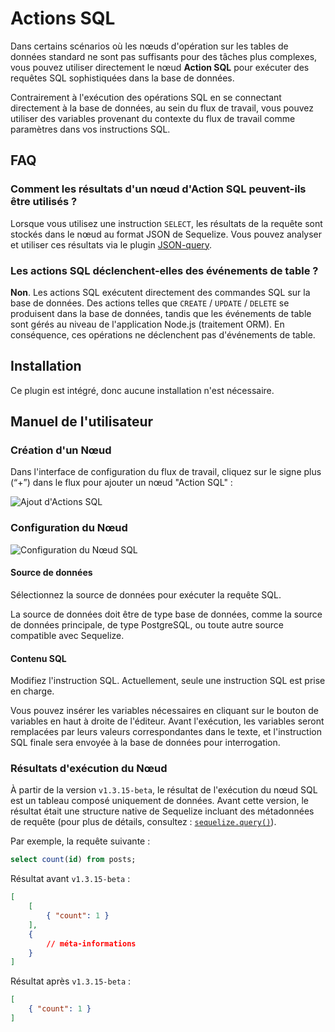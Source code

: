 # Actions SQL

Dans certains scénarios où les nœuds d'opération sur les tables de données standard ne sont pas suffisants pour des tâches plus complexes, vous pouvez utiliser directement le nœud **Action SQL** pour exécuter des requêtes SQL sophistiquées dans la base de données.

Contrairement à l'exécution des opérations SQL en se connectant directement à la base de données, au sein du flux de travail, vous pouvez utiliser des variables provenant du contexte du flux de travail comme paramètres dans vos instructions SQL.

## FAQ

### Comment les résultats d'un nœud d'Action SQL peuvent-ils être utilisés ?

Lorsque vous utilisez une instruction `SELECT`, les résultats de la requête sont stockés dans le nœud au format JSON de Sequelize. Vous pouvez analyser et utiliser ces résultats via le plugin [JSON-query](/handbook/workflow-json-query).

### Les actions SQL déclenchent-elles des événements de table ?

**Non**. Les actions SQL exécutent directement des commandes SQL sur la base de données. Des actions telles que `CREATE` / `UPDATE` / `DELETE` se produisent dans la base de données, tandis que les événements de table sont gérés au niveau de l'application Node.js (traitement ORM). En conséquence, ces opérations ne déclenchent pas d'événements de table.

## Installation

Ce plugin est intégré, donc aucune installation n'est nécessaire.

## Manuel de l'utilisateur

### Création d'un Nœud

Dans l'interface de configuration du flux de travail, cliquez sur le signe plus (“+”) dans le flux pour ajouter un nœud "Action SQL" :

![Ajout d'Actions SQL](https://static-docs.nocobase.com/0ce40a226d7a5bf3717813e27da40e62.png)

### Configuration du Nœud

![Configuration du Nœud SQL](https://static-docs.nocobase.com/98611dc13bcda04348bd0856561a7b04.png)

#### Source de données

Sélectionnez la source de données pour exécuter la requête SQL.

La source de données doit être de type base de données, comme la source de données principale, de type PostgreSQL, ou toute autre source compatible avec Sequelize.

#### Contenu SQL

Modifiez l'instruction SQL. Actuellement, seule une instruction SQL est prise en charge.

Vous pouvez insérer les variables nécessaires en cliquant sur le bouton de variables en haut à droite de l'éditeur. Avant l'exécution, les variables seront remplacées par leurs valeurs correspondantes dans le texte, et l'instruction SQL finale sera envoyée à la base de données pour interrogation.

### Résultats d'exécution du Nœud

À partir de la version `v1.3.15-beta`, le résultat de l'exécution du nœud SQL est un tableau composé uniquement de données. Avant cette version, le résultat était une structure native de Sequelize incluant des métadonnées de requête (pour plus de détails, consultez : [`sequelize.query()`](https://sequelize.org/api/v6/class/src/sequelize.js~sequelize#instance-method-query)).

Par exemple, la requête suivante :

```sql
select count(id) from posts;
```

Résultat avant `v1.3.15-beta` :

```json
[
    [
        { "count": 1 }
    ],
    {
        // méta-informations
    }
]
```

Résultat après `v1.3.15-beta` :

```json
[
    { "count": 1 }
]
```
